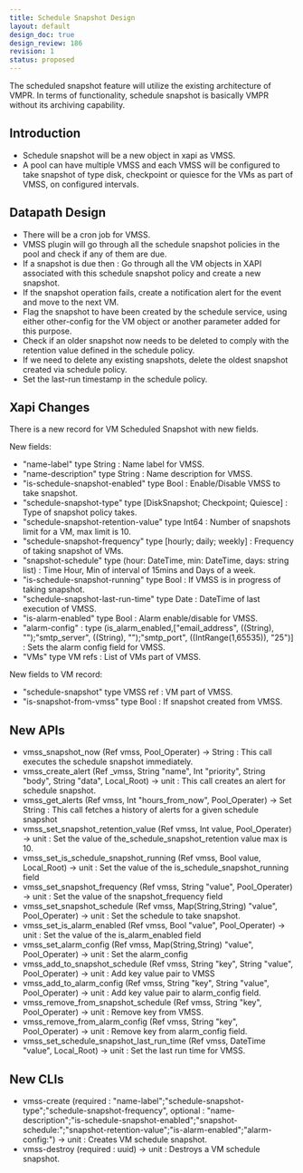 ```yaml
---
title: Schedule Snapshot Design
layout: default
design_doc: true
design_review: 186
revision: 1
status: proposed
---
```


The scheduled snapshot feature will utilize the existing architecture of VMPR. In terms of functionality, schedule snapshot is basically VMPR without its archiving capability.

Introduction
------------

* Schedule snapshot will be a new object in xapi as VMSS.
* A pool can have multiple VMSS and each VMSS will be configured to take snapshot of type disk, checkpoint or quiesce for the VMs as part of VMSS, on configured intervals.

Datapath Design
---------------

* There will be a cron job for VMSS.
* VMSS plugin will go through all the schedule snapshot policies in the pool and check if any of them are due.
* If a snapshot is due then : Go through all the VM objects in XAPI associated with this schedule snapshot policy and create a new snapshot.
* If the snapshot operation fails, create a notification alert for the event and move to the next VM.
* Flag the snapshot to have been created by the schedule service, using either other-config for the VM object or another parameter added for this purpose.
* Check if an older snapshot now needs to be deleted to comply with the retention value defined in the schedule policy.
* If we need to delete any existing snapshots, delete the oldest snapshot created via schedule policy.
* Set the last-run timestamp in the schedule policy.

Xapi Changes
------------

There is a new record for VM Scheduled Snapshot with new fields.

New fields:

* "name-label" type String : Name label for VMSS.
* "name-description" type String : Name description for VMSS.
* "is-schedule-snapshot-enabled" type Bool : Enable/Disable VMSS to take snapshot.
* "schedule-snapshot-type" type [DiskSnapshot; Checkpoint; Quiesce] : Type of snapshot policy takes.
* "schedule-snapshot-retention-value" type Int64 : Number of snapshots limit for a VM, max limit is 10.
* "schedule-snapshot-frequency" type [hourly; daily; weekly] : Frequency of taking snapshot of VMs.
* "snapshot-schedule" type (hour: DateTime, min: DateTime, days: string list) : Time Hour, Min of interval  of 15mins and Days of a week. 
* "is-schedule-snapshot-running" type Bool : If VMSS is in progress of taking snapshot.
* "schedule-snapshot-last-run-time" type Date : DateTime of last execution of VMSS.
* "is-alarm-enabled" type Bool : Alarm enable/disable for VMSS.
* "alarm-config" : type (is_alarm_enabled,["email_address", ((String), "");"smtp_server", ((String), "");"smtp_port", ((IntRange(1,65535)), "25")] : Sets the alarm config field for VMSS.
* "VMs" type VM refs : List of VMs part of VMSS.

New fields to VM record:

* "schedule-snapshot" type VMSS ref : VM part of VMSS.
* "is-snapshot-from-vmss" type Bool : If snapshot created from VMSS.

New APIs
--------

* vmss_snapshot_now (Ref vmss, Pool_Operater) -> String : This call executes the schedule snapshot immediately.
* vmss_create_alert (Ref _vmss, String "name", Int "priority", String "body", String "data", Local_Root) -> unit : This call creates an alert for schedule snapshot.
* vmss_get_alerts (Ref vmss, Int "hours_from_now", Pool_Operater) -> Set String : This call fetches a history of alerts for a given schedule snapshot
* vmss_set_snapshot_retention_value (Ref vmss, Int value, Pool_Operater) -> unit : Set the value of the_schedule_snapshot_retention value max is 10.
* vmss_set_is_schedule_snapshot_running (Ref vmss, Bool value, Local_Root) -> unit : Set the value of the is_schedule_snapshot_running field
* vmss_set_snapshot_frequency (Ref vmss, String "value", Pool_Operater) -> unit : Set the value of the snapshot_frequency field
* vmss_set_snapshot_schedule (Ref vmss, Map(String,String) "value", Pool_Operater) -> unit : Set the schedule to take snapshot.
* vmss_set_is_alarm_enabled (Ref vmss, Bool "value", Pool_Operater) -> unit : Set the value of the is_alarm_enabled field
* vmss_set_alarm_config (Ref vmss, Map(String,String) "value", Pool_Operater) -> unit : Set the alarm_config
* vmss_add_to_snapshot_schedule (Ref vmss, String "key", String "value", Pool_Operater) -> unit : Add key value pair to VMSS
* vmss_add_to_alarm_config (Ref vmss, String "key", String "value", Pool_Operater) -> unit : Add key value pair to alarm_config field.
* vmss_remove_from_snapshot_schedule (Ref vmss, String "key", Pool_Operater) -> unit : Remove key from VMSS.
* vmss_remove_from_alarm_config (Ref vmss, String "key", Pool_Operater) -> unit : Remove key from alarm_config field.
* vmss_set_schedule_snapshot_last_run_time (Ref vmss, DateTime "value", Local_Root) -> unit : Set the last run time for VMSS.

New CLIs
--------

* vmss-create (required : "name-label";"schedule-snapshot-type";"schedule-snapshot-frequency", optional : "name-description";"is-schedule-snapshot-enabled";"snapshot-schedule:";"snapshot-retention-value";"is-alarm-enabled";"alarm-config:") -> unit : Creates VM schedule snapshot.
* vmss-destroy (required : uuid) -> unit : Destroys a VM schedule snapshot.

